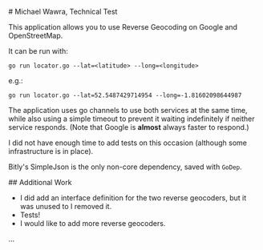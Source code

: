 # Michael Wawra, Technical Test

This application allows you to use Reverse Geocoding on Google and OpenStreetMap.

It can be run with:

`go run locator.go --lat=<latitude> --long=<longitude>`

e.g.: 

`go run locator.go --lat=52.5487429714954 --long=-1.81602098644987`

The application uses go channels to use both services at the same time, while also using a simple timeout to prevent it waiting indefinitely if neither service responds. (Note that Google is __almost__ always faster to respond.)

I did not have enough time to add tests on this occasion (although some infrastructure is in place).

Bitly's SimpleJson is the only non-core dependency, saved with `GoDep`.

## Additional Work

- I did add an interface definition for the two reverse geocoders, but it was unused to I removed it.
- Tests!
- I would like to add more reverse geocoders.

...
